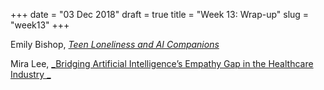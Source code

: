 +++
date = "03 Dec 2018"
draft = true
title = "Week 13: Wrap-up"
slug = "week13"
+++


Emily Bishop, [_Teen Loneliness and AI Companions_](/docs/LonelinessPresentation.pptx)

Mira Lee, [_Bridging Artificial Intelligence’s Empathy Gap in the Healthcare Industry
_](https://docs.google.com/presentation/d/1fuSI6BbFdxGCEtOuld6WWES7WMOXlGz3mkyoQQ_ut3M/edit?usp=sharing)

